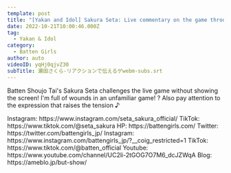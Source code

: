 ```yaml
---
template: post
title: "[Yakan and Idol] Sakura Seta: Live commentary on the game through reactions"
date: 2022-10-21T10:00:46.000Z
tag:
  - Yakan & Idol
category:
  - Batten Girls
author: auto
videoID: yqHj0qjvZ30
subTitle: 瀬田さくら-リアクションで伝えるゲwebm-subs.srt
---
```

Batten Shoujo Tai's Sakura Seta challenges the live game without showing the screen!
I'm full of wounds in an unfamiliar game! ? Also pay attention to the expression that raises the tension ♪

<Sakura Seta>
Instagram: https://www.instagram.com/seta_sakura_official/
TikTok: https://www.tiktok.com/@seta_sakura

<Batten Shojotai>
HP: https://battengirls.com/
Twitter: https://twitter.com/battengirls_jp/
Instagram: https://www.instagram.com/battengirls_jp/?__coig_restricted=1
TikTok: https://www.tiktok.com/@batten_official
Youtube: https://www.youtube.com/channel/UC2li-2tGOG7O7M6_dcJZWqA
Blog: https://ameblo.jp/but-show/